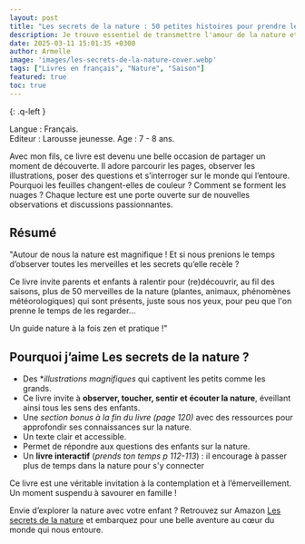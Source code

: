 ```yaml
---
layout: post
title: "Les secrets de la nature : 50 petites histoires pour prendre le temps de s'émerveiller de Rachel Williams et Freya Hartas"
description: Je trouve essentiel de transmettre l'amour de la nature et l'importance de prendre le temps de s'en émerveiller.
date: 2025-03-11 15:01:35 +0300
author: Armelle
image: 'images/les-secrets-de-la-nature-cover.webp'
tags: ["Livres en français", "Nature", "Saison"]
featured: true
toc: true
---
```



{: .q-left }

Langue : Français.   
Editeur : Larousse jeunesse.
Age : 7 - 8 ans.

Avec mon fils, ce livre est devenu une belle occasion de partager un moment de découverte. Il adore parcourir les pages, observer les illustrations, poser des questions et s’interroger sur le monde qui l’entoure. Pourquoi les feuilles changent-elles de couleur ? Comment se forment les nuages ? Chaque lecture est une porte ouverte sur de nouvelles observations et discussions passionnantes.

## Résumé

"Autour de nous la nature est magnifique ! Et si nous prenions le temps d’observer toutes les merveilles et les secrets qu’elle recèle ?

Ce livre invite parents et enfants à ralentir pour (re)découvrir, au fil des saisons, plus de 50 merveilles de la nature (plantes, animaux, phénomènes météorologiques) qui sont présents, juste sous nos yeux, pour peu que l'on prenne le temps de les regarder…

Un guide nature à la fois zen et pratique !"

## Pourquoi j’aime Les secrets de la nature ?

- Des **illustrations magnifiques* qui captivent les petits comme les grands.
- Ce livre invite à **observer, toucher, sentir et écouter la nature**, éveillant ainsi tous les sens des enfants.
- Une *section bonus à la fin du livre (page 120)* avec des ressources pour approfondir ses connaissances sur la nature.
- Un texte clair et accessible.
- Permet de répondre aux questions des enfants sur la nature.
- Un **livre interactif** (*prends ton temps p 112-113*) : il encourage à passer plus de temps dans la nature pour s'y connecter

Ce livre est une véritable invitation à la contemplation et à l’émerveillement. Un moment suspendu à savourer en famille !

Envie d’explorer la nature avec votre enfant ? Retrouvez sur Amazon [Les secrets de la nature](https://amzn.to/4kLrrv7) et embarquez pour une belle aventure au cœur du monde qui nous entoure.